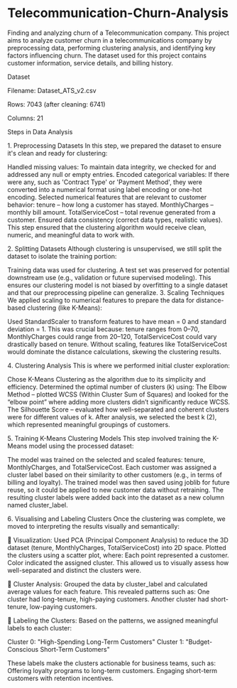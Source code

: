 # Telecommunication-Churn-Analysis
Finding and analyzing churn of a Telecommunication company.
This project aims to analyze customer churn in a telecommunications company by preprocessing data, performing clustering analysis, and identifying key factors influencing churn. The dataset used for this project contains customer information, service details, and billing history.

Dataset

Filename: Dataset_ATS_v2.csv

Rows: 7043 (after cleaning: 6741)

Columns: 21

Steps in Data Analysis

1️. Preprocessing Datasets
In this step, we prepared the dataset to ensure it's clean and ready for clustering:

Handled missing values: To maintain data integrity, we checked for and addressed any null or empty entries.
Encoded categorical variables: If there were any, such as 'Contract Type' or 'Payment Method', they were converted into a numerical format using label encoding or one-hot encoding.
Selected numerical features that are relevant to customer behavior:
tenure – how long a customer has stayed.
MonthlyCharges – monthly bill amount.
TotalServiceCost – total revenue generated from a customer.
Ensured data consistency (correct data types, realistic values).
This step ensured that the clustering algorithm would receive clean, numeric, and meaningful data to work with.

2️. Splitting Datasets
Although clustering is unsupervised, we still split the dataset to isolate the training portion:

Training data was used for clustering.
A test set was preserved for potential downstream use (e.g., validation or future supervised modeling).
This ensures our clustering model is not biased by overfitting to a single dataset and that our preprocessing pipeline can generalize.
3️. Scaling Techniques
We applied scaling to numerical features to prepare the data for distance-based clustering (like K-Means):

Used StandardScaler to transform features to have mean = 0 and standard deviation = 1.
This was crucial because:
tenure ranges from 0–70,
MonthlyCharges could range from $20–$120,
TotalServiceCost could vary drastically based on tenure.
Without scaling, features like TotalServiceCost would dominate the distance calculations, skewing the clustering results.

4️. Clustering Analysis
This is where we performed initial cluster exploration:

Chose K-Means Clustering as the algorithm due to its simplicity and efficiency.
Determined the optimal number of clusters (k) using:
The Elbow Method – plotted WCSS (Within Cluster Sum of Squares) and looked for the “elbow point” where adding more clusters didn’t significantly reduce WCSS.
The Silhouette Score – evaluated how well-separated and coherent clusters were for different values of k.
After analysis, we selected the best k (2), which represented meaningful groupings of customers.

5️. Training K-Means Clustering Models
This step involved training the K-Means model using the processed dataset:

The model was trained on the selected and scaled features: tenure, MonthlyCharges, and TotalServiceCost.
Each customer was assigned a cluster label based on their similarity to other customers (e.g., in terms of billing and loyalty).
The trained model was then saved using joblib for future reuse, so it could be applied to new customer data without retraining.
The resulting cluster labels were added back into the dataset as a new column named cluster_label.

6️. Visualising and Labeling Clusters
Once the clustering was complete, we moved to interpreting the results visually and semantically:

🔹 Visualization:
Used PCA (Principal Component Analysis) to reduce the 3D dataset (tenure, MonthlyCharges, TotalServiceCost) into 2D space.
Plotted the clusters using a scatter plot, where:
Each point represented a customer.
Color indicated the assigned cluster.
This allowed us to visually assess how well-separated and distinct the clusters were.

🔹 Cluster Analysis:
Grouped the data by cluster_label and calculated average values for each feature.
This revealed patterns such as:
One cluster had long-tenure, high-paying customers.
Another cluster had short-tenure, low-paying customers.

🔹 Labeling the Clusters:
Based on the patterns, we assigned meaningful labels to each cluster:

Cluster 0: "High-Spending Long-Term Customers"
Cluster 1: "Budget-Conscious Short-Term Customers"

These labels make the clusters actionable for business teams, such as:
Offering loyalty programs to long-term customers.
Engaging short-term customers with retention incentives.
